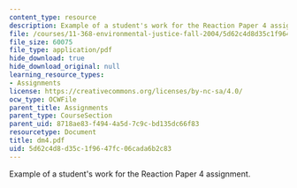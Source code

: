 ```yaml
---
content_type: resource
description: Example of a student's work for the Reaction Paper 4 assignment.
file: /courses/11-368-environmental-justice-fall-2004/5d62c4d8d35c1f9647fc06cada6b2c83_dm4.pdf
file_size: 60075
file_type: application/pdf
hide_download: true
hide_download_original: null
learning_resource_types:
- Assignments
license: https://creativecommons.org/licenses/by-nc-sa/4.0/
ocw_type: OCWFile
parent_title: Assignments
parent_type: CourseSection
parent_uid: 8718ae83-f494-4a5d-7c9c-bd135dc66f83
resourcetype: Document
title: dm4.pdf
uid: 5d62c4d8-d35c-1f96-47fc-06cada6b2c83
---
```

Example of a student's work for the Reaction Paper 4 assignment.